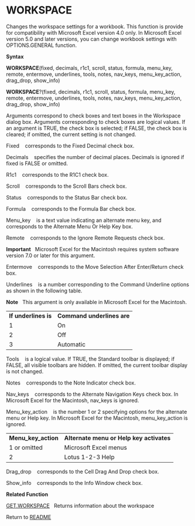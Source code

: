# WORKSPACE

Changes the workspace settings for a workbook. This function is provide
for compatibility with Microsoft Excel version 4.0 only. In Microsoft
Excel version 5.0 and later versions, you can change workbook settings
with OPTIONS.GENERAL function.

**Syntax**

**WORKSPACE**(fixed, decimals, r1c1, scroll, status, formula, menu\_key,
remote, entermove, underlines, tools, notes, nav\_keys,
menu\_key\_action, drag\_drop, show\_info)

**WORKSPACE**?(fixed, decimals, r1c1, scroll, status, formula,
menu\_key, remote, entermove, underlines, tools, notes, nav\_keys,
menu\_key\_action, drag\_drop, show\_info)

Arguments correspond to check boxes and text boxes in the Workspace
dialog box. Arguments corresponding to check boxes are logical values.
If an argument is TRUE, the check box is selected; if FALSE, the check
box is cleared; if omitted, the current setting is not changed.

Fixed&nbsp;&nbsp;&nbsp;&nbsp;corresponds to the Fixed Decimal check box.

Decimals&nbsp;&nbsp;&nbsp;&nbsp;specifies the number of decimal places.
Decimals is ignored if fixed is FALSE or omitted.

R1c1&nbsp;&nbsp;&nbsp;&nbsp;corresponds to the R1C1 check box.

Scroll&nbsp;&nbsp;&nbsp;&nbsp;corresponds to the Scroll Bars check box.

Status&nbsp;&nbsp;&nbsp;&nbsp;corresponds to the Status Bar check box.

Formula&nbsp;&nbsp;&nbsp;&nbsp;corresponds to the Formula Bar check box.

Menu\_key&nbsp;&nbsp;&nbsp;&nbsp;is a text value indicating an alternate
menu key, and corresponds to the Alternate Menu Or Help Key box.

Remote&nbsp;&nbsp;&nbsp;&nbsp;corresponds to the Ignore Remote Requests
check box.

**Important**&nbsp;&nbsp;&nbsp;Microsoft Excel for the Macintosh
requires system software version 7.0 or later for this argument.

Entermove&nbsp;&nbsp;&nbsp;&nbsp;corresponds to the Move Selection After
Enter/Return check box.

Underlines&nbsp;&nbsp;&nbsp;&nbsp;is a number corresponding to the
Command Underline options as shown in the following table.

**Note**&nbsp;&nbsp;&nbsp;This argument is only available in Microsoft
Excel for the Macintosh.

|                      |                            |
| -------------------- | -------------------------- |
| **If underlines is** | **Command underlines are** |
| 1                    | On                         |
| 2                    | Off                        |
| 3                    | Automatic                  |

Tools&nbsp;&nbsp;&nbsp;&nbsp;is a logical value. If TRUE, the Standard
toolbar is displayed; if FALSE, all visible toolbars are hidden. If
omitted, the current toolbar display is not changed.

Notes&nbsp;&nbsp;&nbsp;&nbsp;corresponds to the Note Indicator check
box.

Nav\_keys&nbsp;&nbsp;&nbsp;&nbsp;corresponds to the Alternate Navigation
Keys check box. In Microsoft Excel for the Macintosh, nav\_keys is
ignored.

Menu\_key\_action&nbsp;&nbsp;&nbsp;&nbsp;is the number 1 or 2 specifying
options for the alternate menu or Help key. In Microsoft Excel for the
Macintosh, menu\_key\_action is ignored.

|                       |                                          |
| --------------------- | ---------------------------------------- |
| **Menu\_key\_action** | **Alternate menu or Help key activates** |
| 1 or omitted          | Microsoft Excel menus                    |
| 2                     | Lotus 1-2-3 Help                         |

Drag\_drop&nbsp;&nbsp;&nbsp;&nbsp;corresponds to the Cell Drag And Drop
check box.

Show\_info&nbsp;&nbsp;&nbsp;&nbsp;corresponds to the Info Window check
box.

**Related Function**

[GET.WORKSPACE](GET.WORKSPACE.md)&nbsp;&nbsp;&nbsp;Returns information about the workspace



Return to [README](README.md#W)

